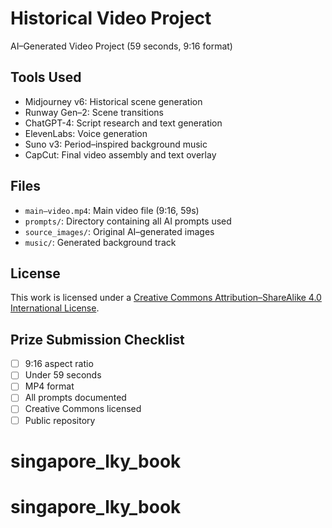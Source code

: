 # Historical Video Project

AI–Generated Video Project (59 seconds, 9:16 format)

## Tools Used

- Midjourney v6: Historical scene generation
- Runway Gen–2: Scene transitions
- ChatGPT-4: Script research and text generation
- ElevenLabs: Voice generation
- Suno v3: Period–inspired background music
- CapCut: Final video assembly and text overlay

## Files

- `main–video.mp4`: Main video file (9:16, 59s)
- `prompts/`: Directory containing all AI prompts used
- `source_images/`: Original AI–generated images
- `music/`: Generated background track

## License

This work is licensed under a [Creative Commons Attribution–ShareAlike 4.0 International License](https://creativecommons.org/licenses/by-sa/4.0/).

## Prize Submission Checklist

- [ ] 9:16 aspect ratio
- [ ] Under 59 seconds
- [ ] MP4 format
- [ ] All prompts documented
- [ ] Creative Commons licensed
- [ ] Public repository
# singapore_lky_book
# singapore_lky_book
